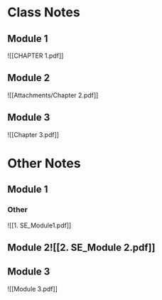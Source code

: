 # Class Notes
## Module 1
![[CHAPTER 1.pdf]]

## Module 2
![[Attachments/Chapter 2.pdf]]

## Module 3
![[Chapter 3.pdf]]


# Other Notes
## Module 1

### Other
![[1. SE_Module1.pdf]]

## Module 2![[2. SE_Module 2.pdf]]
## Module 3
![[Module 3.pdf]]